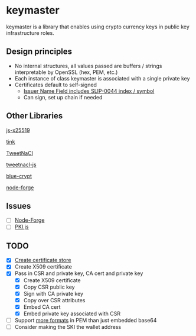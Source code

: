 # keymaster

keymaster is a library that enables using crypto currency keys in public key infrastructure roles.

## Design principles

- No internal structures, all values passed are buffers / strings interpretable by OpenSSL (hex, PEM, etc.)
- Each instance of class keymaster is associated with a single private key
- Certificates default to self-signed
  - [Issuer Name Field includes SLIP-0044 index / symbol](https://github.com/satoshilabs/slips/blob/master/slip-0044.md)
  - Can sign, set up chain if needed

## Other Libraries

[js-x25519](https://github.com/CryptoEsel/js-x25519)

[tink](https://github.com/google/tink)

[TweetNaCl](https://tweetnacl.cr.yp.to/software.html)

[tweetnacl-js](https://github.com/dchest/tweetnacl-js)

[blue-crypt](https://git.rootprojects.org/root/acme.js)

[node-forge](https://github.com/digitalbazaar/forge)

## Issues

- [ ] [Node-Forge](https://github.com/digitalbazaar/forge/issues/532)
- [ ] [PKI.js](https://github.com/PeculiarVentures/PKI.js/pull/230)

## TODO

- [x] [Create certificate store](https://www.openssl.org/docs/man1.1.1/man3/X509_STORE_CTX_free.html)
- [x] Create X509 certificate
- [x] Pass in CSR and private key, CA cert and private key
  - [x] Create X509 certificate
  - [x] Copy CSR public key
  - [x] Sign with CA private key
  - [x] Copy over CSR attributes
  - [x] Embed CA cert
  - [x] Embed private key associated with CSR
- [ ] Support [more formats](https://www.openssl.org/docs/man1.1.1/man3/PEM_write_bio_PUBKEY.html) in PEM than just embedded base64
- [ ] Consider making the SKI the wallet address
